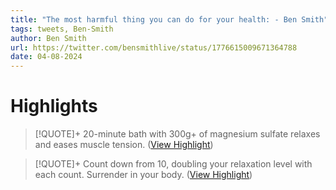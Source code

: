 ```yaml
---
title: "The most harmful thing you can do for your health: - Ben Smith"
tags: tweets, Ben-Smith
author: Ben Smith
url: https://twitter.com/bensmithlive/status/1776615009671364788
date: 04-08-2024
---
```

# Highlights
> [!QUOTE]+ 
> 20-minute bath with 300g+ of magnesium sulfate relaxes and eases muscle tension. ([View Highlight](https://read.readwise.io/read/01hty191x5e1j93c9kdwanz0w9))


> [!QUOTE]+ 
> Count down from 10, doubling your relaxation level with each count. Surrender in your body. ([View Highlight](https://read.readwise.io/read/01hty1c124qprt9t504h60ygeh))


